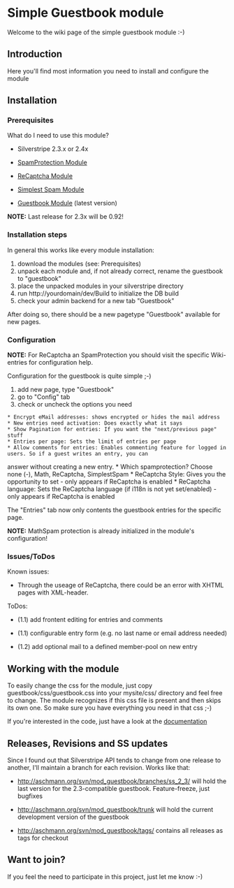 # Simple Guestbook module

Welcome to the wiki page of the simple guestbook module :-)

## Introduction

Here you'll find most information you need to install and configure the module

## Installation

### Prerequisites

What do I need to use this module?

*  Silverstripe 2.3.x or 2.4x

*  [SpamProtection Module](http://www.silverstripe.org/spam-protection-module)

*  [ReCaptcha Module](http://www.silverstripe.org/recaptcha-module)

*  [Simplest Spam Module](http://www.silverstripe.org/simplest-spam-module/)

*  [Guestbook Module](http://www.silverstripe.org/simple-guestbook-module) (latest version)

**NOTE:** Last release for 2.3x will be 0.92!

### Installation steps

In general this works like every module installation:
 1.  download the modules (see: Prerequisites)
 2.  unpack each module and, if not already correct, rename the guestbook to "guestbook"
 3.  place the unpacked modules in your silverstripe directory
 4.  run http://yourdomain/dev/Build to initialize the DB build
 5.  check your admin backend for a new tab "Guestbook"

After doing so, there should be a new pagetype "Guestbook" available for new pages.

### Configuration

**NOTE:** For ReCaptcha an SpamProtection you should visit the specific Wiki-entries for configuration help.

Configuration for the guestbook is quite simple ;-)
 1.  add new page, type "Guestbook"
 2.  go to "Config" tab
 3.  check or uncheck the options you need

    * Encrypt eMail addresses: shows encrypted or hides the mail address
    * New entries need activation: Does exactly what it says
    * Show Pagination for entries: If you want the "next/previous page" stuff
    * Entries per page: Sets the limit of entries per page
    * Allow comments for entries: Enables commenting feature for logged in users. So if a guest writes an entry, you can
answer without creating a new entry.
    * Which spamprotection? Choose none (-), Math, ReCaptcha, SimplestSpam
    * ReCaptcha Style: Gives you the opportunity to set - only appears if ReCaptcha is enabled
    * ReCaptcha language: Sets the ReCaptcha language (if i118n is not yet set/enabled) - only appears if ReCaptcha is
enabled

The "Entries" tab now only contents the guestbook entries for the specific page.

**NOTE:** MathSpam protection is already initialized in the module's configuration!

### Issues/ToDos

Known issues:

*  Through the useage of ReCaptcha, there could be an error with XHTML pages with XML-header.

ToDos:

*  (1.1) add frontent editing for entries and comments

*  (1.1) configurable entry form (e.g. no last name or email address needed)

*  (1.2) add optional mail to a defined member-pool on new entry

## Working with the module

To easily change the css for the module, just copy guestbook/css/guestbook.css into your mysite/css/ directory and feel
free to change. The module recognizes if this css file is present and then skips its own one. So make sure you have
everything you need in that css ;-)

If you're interested in the code, just have a look at the [documentation](http://docs.aschmann.org/guestbook)

## Releases, Revisions and SS updates

Since I found out that Silverstripe API tends to change from one release to another, I'll maintain a branch for each
revision.
Works like that:

*  http://aschmann.org/svn/mod_guestbook/branches/ss_2_3/ will hold the last version for the 2.3-compatible guestbook.
Feature-freeze, just bugfixes

*  http://aschmann.org/svn/mod_guestbook/trunk will hold the current development version of the guestbook

*  http://aschmann.org/svn/mod_guestbook/tags/ contains all releases as tags for checkout


## Want to join?

If you feel the need to participate in this project, just let me know :-)
